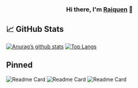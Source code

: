 <h3 align="center">
Hi there, I'm <a href="http:guidotti.solutions" target="_blank" rel="noreferrer">Raiquen</a> 👋
</h3>

## 📈 GitHub Stats 
[![Anurag’s github stats](https://github-readme-stats-kenny1291.vercel.app/api?username=Kenny1291&theme=radical&show_icons=true)](https://github.com/Kenny1291)
[![Top Langs](https://github-readme-stats.vercel.app/api/top-langs/?username=Kenny1291&theme=radical&langs_count=10&layout=compact)](https://github.com/Kenny1291)

## Pinned
![Readme Card](https://github-readme-stats-kenny1291.vercel.app/api/pin/?username=kenny1291&repo=board-notes-frontend&show_owner=true&theme=radical)
![Readme Card](https://github-readme-stats-kenny1291.vercel.app/api/pin/?username=kenny1291&repo=board-notes-backend&show_owner=true&theme=radical)
![Readme Card](https://github-readme-stats-kenny1291.vercel.app/api/pin/?username=kenny1291&repo=personale-website-daisyui&show_owner=true&theme=radical)

